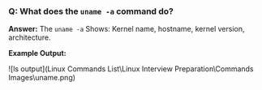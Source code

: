 ### Q: What does the `uname -a` command do?

**Answer:**
The `uname -a` Shows: Kernel name, hostname, kernel version, architecture.

**Example Output:**

![ls output](Linux Commands List\Linux Interview Preparation\Commands Images\uname.png)